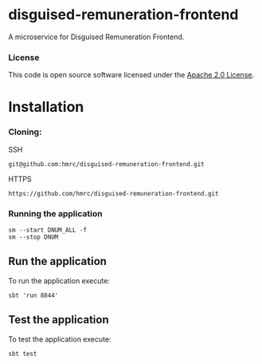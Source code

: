 
# disguised-remuneration-frontend

A microservice for Disguised Remuneration Frontend.

### License

This code is open source software licensed under the [Apache 2.0 License]("http://www.apache.org/licenses/LICENSE-2.0.html").

# Installation
### Cloning:

SSH
```
git@github.com:hmrc/disguised-remuneration-frontend.git
```
HTTPS
```
https://github.com/hmrc/disguised-remuneration-frontend.git
```
### Running the application

```
sm --start DNUM_ALL -f
sm --stop DNUM
```

## Run the application 

To run the application execute:

```
sbt 'run 8844'  
```

## Test the application

To test the application execute:

```
sbt test 
```
